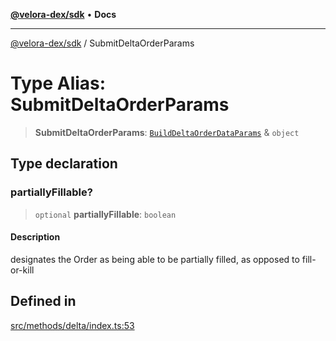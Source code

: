 [**@velora-dex/sdk**](../README.md) • **Docs**

***

[@velora-dex/sdk](../globals.md) / SubmitDeltaOrderParams

# Type Alias: SubmitDeltaOrderParams

> **SubmitDeltaOrderParams**: [`BuildDeltaOrderDataParams`](BuildDeltaOrderDataParams.md) & `object`

## Type declaration

### partiallyFillable?

> `optional` **partiallyFillable**: `boolean`

#### Description

designates the Order as being able to be partially filled, as opposed to fill-or-kill

## Defined in

[src/methods/delta/index.ts:53](https://github.com/VeloraDEX/sdk/blob/master/src/methods/delta/index.ts#L53)
